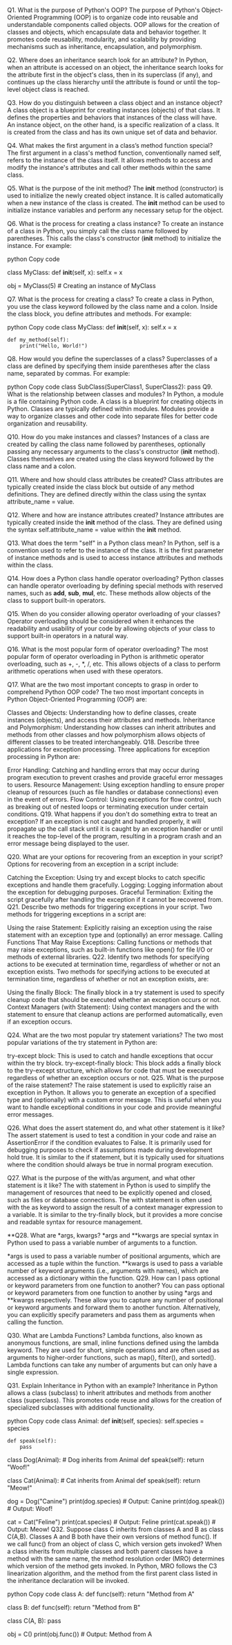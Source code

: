 Q1. What is the purpose of Python's OOP?
The purpose of Python's Object-Oriented Programming (OOP) is to organize code into reusable and understandable components called objects. OOP allows for the creation of classes and objects, which encapsulate data and behavior together. It promotes code reusability, modularity, and scalability by providing mechanisms such as inheritance, encapsulation, and polymorphism.

Q2. Where does an inheritance search look for an attribute?
In Python, when an attribute is accessed on an object, the inheritance search looks for the attribute first in the object's class, then in its superclass (if any), and continues up the class hierarchy until the attribute is found or until the top-level object class is reached.

Q3. How do you distinguish between a class object and an instance object?
A class object is a blueprint for creating instances (objects) of that class. It defines the properties and behaviors that instances of the class will have. An instance object, on the other hand, is a specific realization of a class. It is created from the class and has its own unique set of data and behavior.

Q4. What makes the first argument in a class’s method function special?
The first argument in a class's method function, conventionally named self, refers to the instance of the class itself. It allows methods to access and modify the instance's attributes and call other methods within the same class.

Q5. What is the purpose of the init method?
The __init__ method (constructor) is used to initialize the newly created object instance. It is called automatically when a new instance of the class is created. The __init__ method can be used to initialize instance variables and perform any necessary setup for the object.

Q6. What is the process for creating a class instance?
To create an instance of a class in Python, you simply call the class name followed by parentheses. This calls the class's constructor (__init__ method) to initialize the instance. For example:

python
Copy code

class MyClass:
    def __init__(self, x):
        self.x = x

obj = MyClass(5)  # Creating an instance of MyClass

Q7. What is the process for creating a class?
To create a class in Python, you use the class keyword followed by the class name and a colon. Inside the class block, you define attributes and methods. For example:

python
Copy code
class MyClass:
    def __init__(self, x):
        self.x = x

    def my_method(self):
        print("Hello, World!")
Q8. How would you define the superclasses of a class?
Superclasses of a class are defined by specifying them inside parentheses after the class name, separated by commas. For example:

python
Copy code
class SubClass(SuperClass1, SuperClass2):
    pass
Q9. What is the relationship between classes and modules?
In Python, a module is a file containing Python code. A class is a blueprint for creating objects in Python. Classes are typically defined within modules. Modules provide a way to organize classes and other code into separate files for better code organization and reusability.

Q10. How do you make instances and classes?
Instances of a class are created by calling the class name followed by parentheses, optionally passing any necessary arguments to the class's constructor (__init__ method). Classes themselves are created using the class keyword followed by the class name and a colon.

Q11. Where and how should class attributes be created?
Class attributes are typically created inside the class block but outside of any method definitions. They are defined directly within the class using the syntax attribute_name = value.

Q12. Where and how are instance attributes created?
Instance attributes are typically created inside the __init__ method of the class. They are defined using the syntax self.attribute_name = value within the __init__ method.

Q13. What does the term "self" in a Python class mean?
In Python, self is a convention used to refer to the instance of the class. It is the first parameter of instance methods and is used to access instance attributes and methods within the class.

Q14. How does a Python class handle operator overloading?
Python classes can handle operator overloading by defining special methods with reserved names, such as __add__, __sub__, __mul__, etc. These methods allow objects of the class to support built-in operators.

Q15. When do you consider allowing operator overloading of your classes?
Operator overloading should be considered when it enhances the readability and usability of your code by allowing objects of your class to support built-in operators in a natural way.


Q16. What is the most popular form of operator overloading?
The most popular form of operator overloading in Python is arithmetic operator overloading, such as +, -, *, /, etc. This allows objects of a class to perform arithmetic operations when used with these operators.

Q17. What are the two most important concepts to grasp in order to comprehend Python OOP code?
The two most important concepts in Python Object-Oriented Programming (OOP) are:

Classes and Objects: Understanding how to define classes, create instances (objects), and access their attributes and methods.
Inheritance and Polymorphism: Understanding how classes can inherit attributes and methods from other classes and how polymorphism allows objects of different classes to be treated interchangeably.
Q18. Describe three applications for exception processing.
Three applications for exception processing in Python are:

Error Handling: Catching and handling errors that may occur during program execution to prevent crashes and provide graceful error messages to users.
Resource Management: Using exception handling to ensure proper cleanup of resources (such as file handles or database connections) even in the event of errors.
Flow Control: Using exceptions for flow control, such as breaking out of nested loops or terminating execution under certain conditions.
Q19. What happens if you don't do something extra to treat an exception?
If an exception is not caught and handled properly, it will propagate up the call stack until it is caught by an exception handler or until it reaches the top-level of the program, resulting in a program crash and an error message being displayed to the user.

Q20. What are your options for recovering from an exception in your script?
Options for recovering from an exception in a script include:

Catching the Exception: Using try and except blocks to catch specific exceptions and handle them gracefully.
Logging: Logging information about the exception for debugging purposes.
Graceful Termination: Exiting the script gracefully after handling the exception if it cannot be recovered from.
Q21. Describe two methods for triggering exceptions in your script.
Two methods for triggering exceptions in a script are:

Using the raise Statement: Explicitly raising an exception using the raise statement with an exception type and (optionally) an error message.
Calling Functions That May Raise Exceptions: Calling functions or methods that may raise exceptions, such as built-in functions like open() for file I/O or methods of external libraries.
Q22. Identify two methods for specifying actions to be executed at termination time, regardless of whether or not an exception exists.
Two methods for specifying actions to be executed at termination time, regardless of whether or not an exception exists, are:

Using the finally Block: The finally block in a try statement is used to specify cleanup code that should be executed whether an exception occurs or not.
Context Managers (with Statement): Using context managers and the with statement to ensure that cleanup actions are performed automatically, even if an exception occurs.


Q24. What are the two most popular try statement variations?
The two most popular variations of the try statement in Python are:

try-except block: This is used to catch and handle exceptions that occur within the try block.
try-except-finally block: This block adds a finally block to the try-except structure, which allows for code that must be executed regardless of whether an exception occurs or not.
Q25. What is the purpose of the raise statement?
The raise statement is used to explicitly raise an exception in Python. It allows you to generate an exception of a specified type and (optionally) with a custom error message. This is useful when you want to handle exceptional conditions in your code and provide meaningful error messages.

Q26. What does the assert statement do, and what other statement is it like?
The assert statement is used to test a condition in your code and raise an AssertionError if the condition evaluates to False. It is primarily used for debugging purposes to check if assumptions made during development hold true. It is similar to the if statement, but it is typically used for situations where the condition should always be true in normal program execution.

Q27. What is the purpose of the with/as argument, and what other statement is it like?
The with statement in Python is used to simplify the management of resources that need to be explicitly opened and closed, such as files or database connections. The with statement is often used with the as keyword to assign the result of a context manager expression to a variable. It is similar to the try-finally block, but it provides a more concise and readable syntax for resource management.

**Q28. What are *args, kwargs?
*args and **kwargs are special syntax in Python used to pass a variable number of arguments to a function.

*args is used to pass a variable number of positional arguments, which are accessed as a tuple within the function.
**kwargs is used to pass a variable number of keyword arguments (i.e., arguments with names), which are accessed as a dictionary within the function.
Q29. How can I pass optional or keyword parameters from one function to another?
You can pass optional or keyword parameters from one function to another by using *args and **kwargs respectively. These allow you to capture any number of positional or keyword arguments and forward them to another function. Alternatively, you can explicitly specify parameters and pass them as arguments when calling the function.

Q30. What are Lambda Functions?
Lambda functions, also known as anonymous functions, are small, inline functions defined using the lambda keyword. They are used for short, simple operations and are often used as arguments to higher-order functions, such as map(), filter(), and sorted(). Lambda functions can take any number of arguments but can only have a single expression.

Q31. Explain Inheritance in Python with an example?
Inheritance in Python allows a class (subclass) to inherit attributes and methods from another class (superclass). This promotes code reuse and allows for the creation of specialized subclasses with additional functionality.

python
Copy code
class Animal:
    def __init__(self, species):
        self.species = species

    def speak(self):
        pass

class Dog(Animal):  # Dog inherits from Animal
    def speak(self):
        return "Woof!"

class Cat(Animal):  # Cat inherits from Animal
    def speak(self):
        return "Meow!"

dog = Dog("Canine")
print(dog.species)  # Output: Canine
print(dog.speak())  # Output: Woof!

cat = Cat("Feline")
print(cat.species)  # Output: Feline
print(cat.speak())  # Output: Meow!
Q32. Suppose class C inherits from classes A and B as class C(A,B). Classes A and B both have their own versions of method func(). If we call func() from an object of class C, which version gets invoked?
When a class inherits from multiple classes and both parent classes have a method with the same name, the method resolution order (MRO) determines which version of the method gets invoked. In Python, MRO follows the C3 linearization algorithm, and the method from the first parent class listed in the inheritance declaration will be invoked.

python
Copy code
class A:
    def func(self):
        return "Method from A"

class B:
    def func(self):
        return "Method from B"

class C(A, B):
    pass

obj = C()
print(obj.func())  # Output: Method from A
